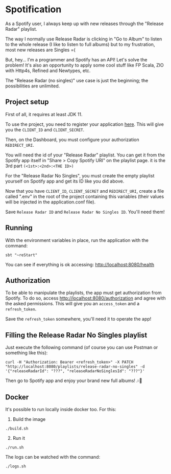 # Spotification

As a Spotify user, I always keep up with new releases through the "Release Radar" playlist.

The way I normally use Release Radar is clicking in "Go to Album" to listen to the whole release (I like to listen to full albums) but to my frustration, most new releases are Singles =(

But, hey... I'm a programmer and Spotify has an API! Let's solve the problem! It's also an opportunity to apply some cool stuff like FP Scala, ZIO with Http4s, Refined and Newtypes, etc.

The "Release Radar (no singles)" use case is just the beginning; the possibilities are unlimited.

## Project setup

First of all, it requires at least JDK 11.

To use the project, you need to register your application [here](https://developer.spotify.com/documentation/general/guides/app-settings/). This will give you the `CLIENT_ID` and `CLIENT_SECRET`.

Then, on the Dashboard, you must configure your authorization `REDIRECT_URI`.

You will need the id of your "Release Radar" playlist. You can get it from the Spotify app itself in "Share > Copy Spotify URI" on the playlist page. it is the 3rd part `(<1st>:<2nd>:<THE ID>)`

For the "Release Radar No Singles", you must create the empty playlist yourself on Spotify app and get its ID like you did above.

Now that you have `CLIENT_ID`, `CLIENT_SECRET` and `REDIRECT_URI`, create a file called ".env" in the root of the project containing this variables (their values will be injected in the application.conf file).

Save `Release Radar ID` and `Release Radar No Singles ID`. You'll need them!

## Running

With the environment variables in place, run the application with the command:
```
sbt "~reStart" 
```

You can see if everything is ok accessing: 
[http://localhost:8080/health](http://localhost:8080/health)

## Authorization

To be able to manipulate the playlists, the app must get authorization from Spotify. To do so, access [http://localhost:8080/authorization](http://localhost:8080/authorization) and agree with the asked permissions. This will give you an `access_token` and a `refresh_token`.

Save the `refresh_token` somewhere, you'll need it to operate the app!

## Filling the Release Radar No Singles playlist

Just execute the following command (of course you can use Postman or something like this):
```
curl -H "Authorization: Bearer <refresh_token>" -X PATCH "http://localhost:8080/playlists/release-radar-no-singles" -d '{"releaseRadarId": "???", "releaseRadarNoSinglesId": "???"}'
```

Then go to Spotify app and enjoy your brand new full albums! 🎶🎵

## Docker

It's possible to run locally inside docker too. For this:

1) Build the image
```
./build.sh
```
2) Run it
```
./run.sh
```

The logs can be watched with the command:
```
./logs.sh
```
